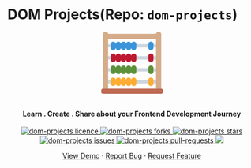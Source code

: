 # DOM Projects(Repo: `dom-projects`)

<p align="center">
  <a href="https://jisan.io/dom-projects/" target="_blank" style="font-size:50px"><img src="./favicon/android-chrome-192x192.png" alt="dom-projects" width="125" /></a>
</p>

<h4 align="center">Learn . Create . Share about your Frontend Development Journey</h4>

<p align="center">
  <a href="https://github.com/Jisan-mia/dom-projects/blob/main/LICENSE" target="blank">
<img src="https://img.shields.io/github/license/Jisan-mia/dom-projects?style=flat-square" alt="dom-projects licence" />
</a>
<a href="https://github.com/Jisan-mia/dom-projects/fork" target="blank">
<img src="https://img.shields.io/github/forks/Jisan-mia/dom-projects?style=flat-square" alt="dom-projects forks"/>
</a>
<a href="https://github.com/Jisan-mia/dom-projects/stargazers" target="blank">
<img src="https://img.shields.io/github/stars/Jisan-mia/dom-projects?style=flat-square" alt="dom-projects stars"/>
</a>
<a href="https://github.com/Jisan-mia/dom-projects/issues" target="blank">
<img src="https://img.shields.io/github/issues/Jisan-mia/dom-projects?style=flat-square" alt="dom-projects issues"/>
</a>
<a href="https://github.com/Jisan-mia/dom-projects/pulls" target="blank">
<img src="https://img.shields.io/github/issues-pr/Jisan-mia/dom-projects?style=flat-square" alt="dom-projects pull-requests"/>
</a>
<a href="https://twitter.com/intent/tweet?text=👋%20Check%20this%20amazing%20app%20https://jisan.io/dom-projects,%20created%20by%20@jisanmia47%20and%20friends%0A%0A%23DEVCommunity%20%23100DaysOfCode"><img src="https://img.shields.io/twitter/url?label=Share%20on%20Twitter&style=social&url=https%3A%2F%2Fgithub.com%2FJisan-mia%2Fdom-projects"></a>

</p>

<p align="center">
    <a href="https://jisan.io/dom-projects/" target="blank">View Demo</a>
    ·
    <a href="https://github.com/Jisan-mia/dom-projects/issues/new/choose">Report Bug</a>
    ·
    <a href="https://github.com/Jisan-mia/dom-projects/issues/new/choose">Request Feature</a>
</p>

